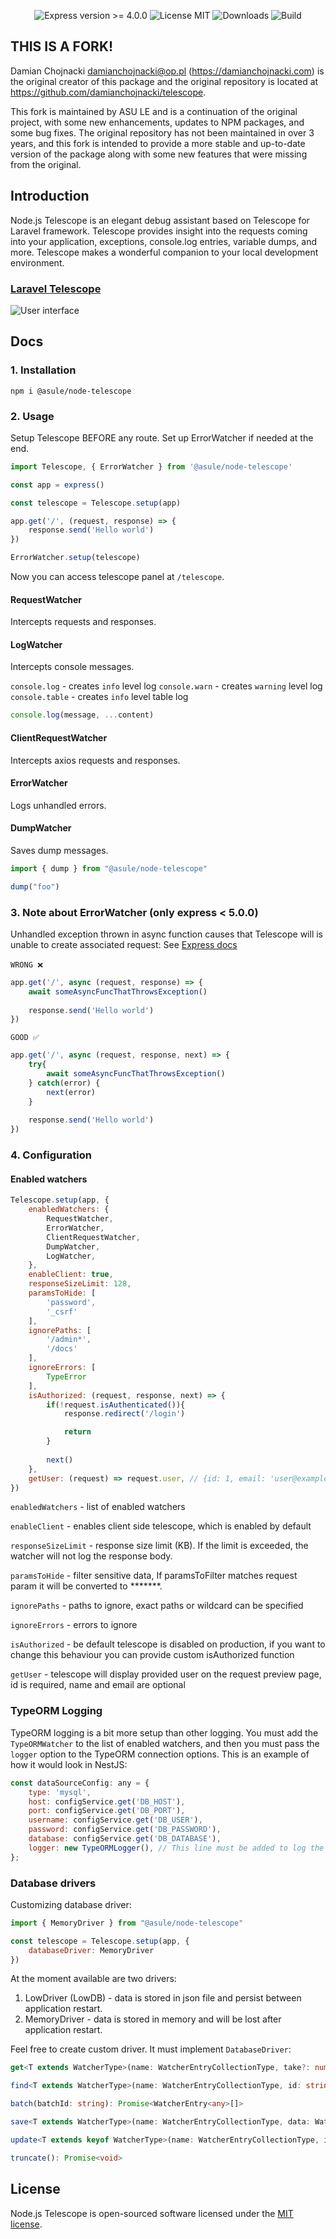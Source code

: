 
<p align="center">
    <img src="https://img.shields.io/badge/express-%3E%3D%204.0.0-blue" alt="Express version >= 4.0.0"/>
    <img src="https://img.shields.io/badge/license-MIT-brightgreen" alt="License MIT"/>
    <img src="https://img.shields.io/npm/dm/@asule/telescope" alt="Downloads"/>
    <img src="https://img.shields.io/github/actions/workflow/status/ASU-LE/telescope/node.js.yml" alt="Build">
</p>

## THIS IS A FORK!

Damian Chojnacki <damianchojnacki@op.pl> (https://damianchojnacki.com) is the original creator of this package and the original repository is located at
https://github.com/damianchojnacki/telescope.

This fork is maintained by ASU LE and is a continuation of the original project, with some new enhancements,
updates to NPM packages, and some bug fixes. The original repository has not been maintained in over 3 years, and this 
fork is intended to provide a more stable and up-to-date version of the package along with some new
features that were missing from the original.

## Introduction
Node.js Telescope is an elegant debug assistant based on Telescope for Laravel framework. 
Telescope provides insight into the requests coming into your application, 
exceptions, console.log entries, variable dumps, and more. Telescope makes a 
wonderful companion to your local development environment.

### [Laravel Telescope](https://github.com/laravel/telescope)

![User interface](https://camo.githubusercontent.com/01232f71f11388af662f685d5b110b29517b1ebc15bb831404f9d4818ce1afdd/68747470733a2f2f6c61726176656c2e636f6d2f6173736574732f696d672f6578616d706c65732f53637265656e5f53686f745f323031382d31302d30395f61745f312e34372e32335f504d2e706e67)

## Docs
### 1. Installation

```npm
npm i @asule/node-telescope
```

### 2. Usage
Setup Telescope BEFORE any route. Set up ErrorWatcher if needed at the end.

```javascript
import Telescope, { ErrorWatcher } from '@asule/node-telescope'

const app = express()

const telescope = Telescope.setup(app)

app.get('/', (request, response) => {
    response.send('Hello world')
})

ErrorWatcher.setup(telescope)
```

Now you can access telescope panel at `/telescope`.

#### RequestWatcher

Intercepts requests and responses.

#### LogWatcher

Intercepts console messages.

`console.log` - creates `info` level log
`console.warn` - creates `warning` level log
`console.table` - creates `info` level table log

```javascript
console.log(message, ...content)
```

#### ClientRequestWatcher

Intercepts axios requests and responses.

#### ErrorWatcher

Logs unhandled errors.

#### DumpWatcher

Saves dump messages.

```javascript
import { dump } from "@asule/node-telescope"

dump("foo")
```

### 3. Note about ErrorWatcher (only express < 5.0.0)

Unhandled exception thrown in async function causes that Telescope will is unable to create associated request:
See [Express docs](http://expressjs.com/en/advanced/best-practice-performance.html#use-promises) <br><br>
`WRONG ❌`
```javascript
app.get('/', async (request, response) => {
    await someAsyncFuncThatThrowsException()
    
    response.send('Hello world')
})
```

`GOOD ✅`
```javascript
app.get('/', async (request, response, next) => {
    try{
        await someAsyncFuncThatThrowsException()
    } catch(error) {
        next(error)
    }
    
    response.send('Hello world')
})
```
### 4. Configuration

#### Enabled watchers

```javascript
Telescope.setup(app, {
    enabledWatchers: {
        RequestWatcher,
        ErrorWatcher,
        ClientRequestWatcher,
        DumpWatcher,
        LogWatcher,
    },
    enableClient: true,
    responseSizeLimit: 128,
    paramsToHide: [
        'password',
        '_csrf'
    ],
    ignorePaths: [
        '/admin*',
        '/docs'
    ],
    ignoreErrors: [
        TypeError
    ],
    isAuthorized: (request, response, next) => {
        if(!request.isAuthenticated()){
            response.redirect('/login')

            return
        }
        
        next()
    },
    getUser: (request) => request.user, // {id: 1, email: 'user@example.com', name: 'John'}
})
```
`enabledWatchers` - list of enabled watchers

`enableClient` - enables client side telescope, which is enabled by default

`responseSizeLimit` - response size limit (KB).
If the limit is exceeded, the watcher will not log the response body.

`paramsToHide` - filter sensitive data,
If paramsToFilter matches request param it will be converted to *******.

`ignorePaths` - paths to ignore, exact paths or wildcard can be specified

`ignoreErrors` - errors to ignore

`isAuthorized` - be default telescope is disabled on production, if you want to change this behaviour you can provide custom isAuthorized function

`getUser` - telescope will display provided user on the request preview page, id is required, name and email are optional

### TypeORM Logging

TypeORM logging is a bit more setup than other logging. You must add the `TypeORMWatcher` to the list of enabled watchers,
and then you must pass the `logger` option to the TypeORM connection options. This is an example of how it would look in
NestJS:

```javascript
const dataSourceConfig: any = {
    type: 'mysql',
    host: configService.get('DB_HOST'),
    port: configService.get('DB_PORT'),
    username: configService.get('DB_USER'),
    password: configService.get('DB_PASSWORD'),
    database: configService.get('DB_DATABASE'),
    logger: new TypeORMLogger(), // This line must be added to log the queries
};
```


### Database drivers
Customizing database driver:
```javascript
import { MemoryDriver } from "@asule/node-telescope"

const telescope = Telescope.setup(app, {
    databaseDriver: MemoryDriver
})
```

At the moment available are two drivers:
1. LowDriver (LowDB) - data is stored in json file and persist between application restart.
2. MemoryDriver - data is stored in memory and will be lost after application restart.

Feel free to create custom driver. It must implement `DatabaseDriver`:
```typescript
get<T extends WatcherType>(name: WatcherEntryCollectionType, take?: number): Promise<WatcherEntry<T>[]>

find<T extends WatcherType>(name: WatcherEntryCollectionType, id: string): Promise<WatcherEntry<T> | undefined>

batch(batchId: string): Promise<WatcherEntry<any>[]>

save<T extends WatcherType>(name: WatcherEntryCollectionType, data: WatcherEntry<T>): Promise<void>

update<T extends keyof WatcherType>(name: WatcherEntryCollectionType, index: number, toUpdate: WatcherEntry<T>): Promise<void>

truncate(): Promise<void>
```

## License

Node.js Telescope is open-sourced software licensed under the [MIT license](LICENSE.md).
